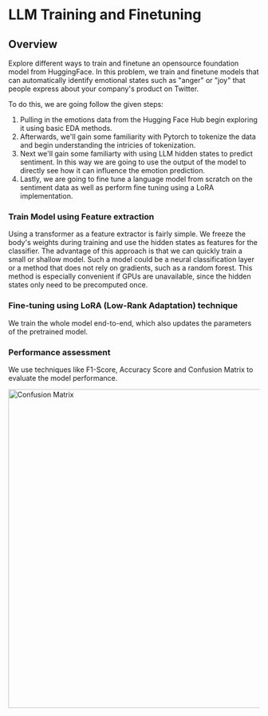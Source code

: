 # LLM Training and Finetuning

## Overview
Explore different ways to train and finetune an opensource foundation model from HuggingFace. In this problem, we train and finetune models that can automatically identify emotional states such as "anger" or "joy" that people express about your company's product on Twitter.

To do this, we are going follow the given steps:
1. Pulling in the emotions data from the Hugging Face Hub begin exploring it using basic EDA methods.
2. Afterwards, we'll gain some familiarity with Pytorch to tokenize the data and begin understanding the intricies of tokenization.
3. Next we'll gain some familiarty with using LLM hidden states to predict sentiment. In this way we are going to use the output of the model to directly see how it can influence the emotion prediction.
4. Lastly, we are going to fine tune a language model from scratch on the sentiment data as well as perform fine tuning using a LoRA implementation.


### Train Model using Feature extraction
Using a transformer as a feature extractor is fairly simple. We freeze the body's weights during training and use the hidden states as features for the classifier. The advantage of this approach is that we can quickly train a small or shallow model. Such a model could be a neural classification layer or a method that does not rely on gradients, such as a random forest. This method is especially convenient if GPUs are unavailable, since the hidden states only need to be precomputed once.

### Fine-tuning using LoRA (Low-Rank Adaptation) technique
We train the whole model end-to-end, which also updates the parameters of the pretrained model.

### Performance assessment
We use techniques like F1-Score, Accuracy Score and Confusion Matrix to evaluate the model performance.


<img width="639" alt="Confusion Matrix" src="https://github.com/user-attachments/assets/4ab96afe-e5aa-41e7-bd2a-2146bffe0e6b" />
